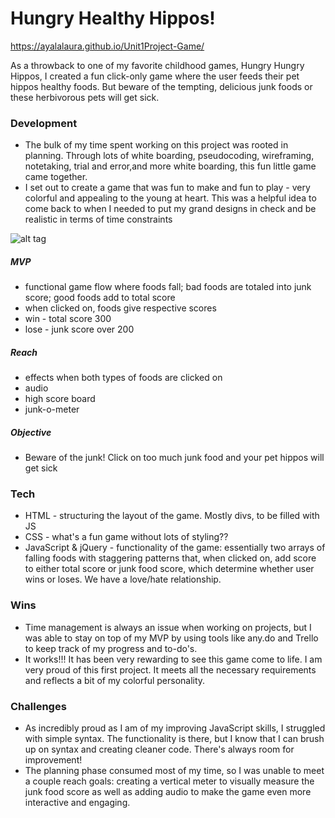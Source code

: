 # Hungry Healthy Hippos!

https://ayalalaura.github.io/Unit1Project-Game/

As a throwback to one of my favorite childhood games, Hungry Hungry Hippos, I created a fun click-only game where the user feeds their pet hippos healthy foods. But beware of the tempting, delicious junk foods or these herbivorous pets will get sick.

### Development
- The bulk of my time spent working on this project was rooted in planning. Through lots of white boarding, pseudocoding, wireframing, notetaking, trial and error,and more white boarding, this fun little game came together. 
- I set out to create a game that was fun to make and fun to play - very colorful and appealing to the young at heart. This was a helpful idea to come back to when I needed to put my grand designs in check and be realistic in terms of time constraints

![alt tag](http://imgur.com/t5ewIDU)

##### MVP
- functional game flow where foods fall; bad foods are totaled into junk score; good foods add to total score
- when clicked on, foods give respective scores
- win - total score 300
- lose - junk score over 200

##### Reach
- effects when both types of foods are clicked on
- audio
- high score board
- junk-o-meter

##### Objective
- Beware of the junk! Click on too much junk food and your pet hippos will get sick

### Tech
- HTML - structuring the layout of the game. Mostly divs, to be filled with JS
- CSS - what's a fun game without lots of styling??
- JavaScript & jQuery - functionality of the game: essentially two arrays of falling foods with staggering patterns that, when clicked on, add score to either total score or junk food score, which determine whether user wins or loses. We have a love/hate relationship.

### Wins
- Time management is always an issue when working on projects, but I was able to stay on top of my MVP by using tools like any.do and Trello to keep track of my progress and to-do's. 
- It works!!! It has been very rewarding to see this game come to life. I am very proud of this first project. It meets all the necessary requirements and reflects a bit of my colorful personality.

### Challenges
- As incredibly proud as I am of my improving JavaScript skills, I struggled with simple syntax. The functionality is there, but I know that I can brush up on syntax and creating cleaner code. There's always room for improvement!
- The planning phase consumed most of my time, so I was unable to meet a couple reach goals: creating a vertical meter to visually measure the junk food score as well as adding audio to make the game even more interactive and engaging.
